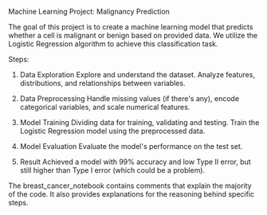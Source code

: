 Machine Learning Project: Malignancy Prediction

The goal of this project is to create a machine learning model that predicts whether a cell is malignant or benign based on provided data. We utilize the Logistic Regression algorithm to achieve this classification task.

Steps:

1. Data Exploration
Explore and understand the dataset. Analyze features, distributions, and relationships between variables.

2. Data Preprocessing
Handle missing values (if there's any), encode categorical variables, and scale numerical features.

3. Model Training
Dividing data for training, validating and testing. Train the Logistic Regression model using the preprocessed data.

4. Model Evaluation
Evaluate the model's performance on the test set.

5. Result
Achieved a model with 99% accuracy and low Type II error, but still higher than Type I error (which could be a problem).


The breast_cancer_notebook contains comments that explain the majority of the code. It also provides explanations for the reasoning behind specific steps. 
